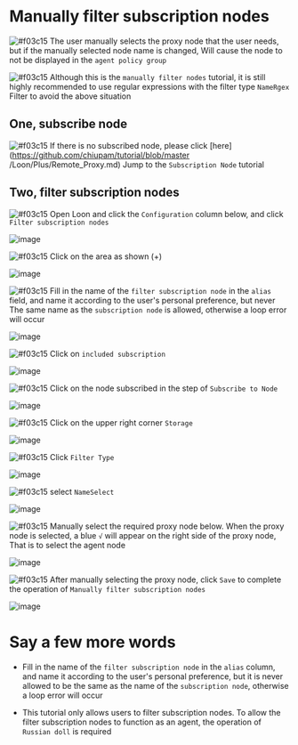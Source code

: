 # Manually filter subscription nodes

![#f03c15](https://placehold.it/15/f03c15/000000?text=+) The user manually selects the proxy node that the user needs, but if the manually selected node name is changed, Will cause the node to not be displayed in the `agent policy group`

![#f03c15](https://placehold.it/15/f03c15/000000?text=+) Although this is the `manually filter nodes` tutorial, it is still highly recommended to use regular expressions with the filter type `NameRgex` Filter to avoid the above situation

## One, subscribe node

![#f03c15](https://placehold.it/15/f03c15/000000?text=+) If there is no subscribed node, please click [here](https://github.com/chiupam/tutorial/blob/master /Loon/Plus/Remote_Proxy.md) Jump to the `Subscription Node` tutorial

## Two, filter subscription nodes

![#f03c15](https://placehold.it/15/f03c15/000000?text=+) Open Loon and click the `Configuration` column below, and click `Filter subscription nodes`

![image](https://raw.githubusercontent.com/chiupam/tutorial-image/master/Loon/Plus/Remote_Filter_1.jpg)

![#f03c15](https://placehold.it/15/f03c15/000000?text=+) Click on the area as shown (+)

![image](https://raw.githubusercontent.com/chiupam/tutorial-image/master/Loon/Plus/Remote_Filter_2.jpg)

![#f03c15](https://placehold.it/15/f03c15/000000?text=+) Fill in the name of the `filter subscription node` in the `alias` field, and name it according to the user's personal preference, but never The same name as the `subscription node` is allowed, otherwise a loop error will occur

![image](https://raw.githubusercontent.com/chiupam/tutorial-image/master/Loon/Plus/Remote_Filter_3.jpg)

![#f03c15](https://placehold.it/15/f03c15/000000?text=+) Click on `included subscription`

![image](https://raw.githubusercontent.com/chiupam/tutorial-image/master/Loon/Plus/Remote_Filter_4.jpg)

![#f03c15](https://placehold.it/15/f03c15/000000?text=+) Click on the node subscribed in the step of `Subscribe to Node`

![image](https://raw.githubusercontent.com/chiupam/tutorial-image/master/Loon/Plus/Remote_Filter_5.jpg)

![#f03c15](https://placehold.it/15/f03c15/000000?text=+) Click on the upper right corner `Storage`

![image](https://raw.githubusercontent.com/chiupam/tutorial-image/master/Loon/Plus/Remote_Filter_6.jpg)

![#f03c15](https://placehold.it/15/f03c15/000000?text=+) Click `Filter Type`

![image](https://raw.githubusercontent.com/chiupam/tutorial-image/master/Loon/Plus/Remote_Filter_7.jpg)

![#f03c15](https://placehold.it/15/f03c15/000000?text=+) select `NameSelect`

![image](https://raw.githubusercontent.com/chiupam/tutorial-image/master/Loon/Plus/Remote_Filter_NodeSelect_1.jpg)

![#f03c15](https://placehold.it/15/f03c15/000000?text=+) Manually select the required proxy node below. When the proxy node is selected, a blue `√` will appear on the right side of the proxy node, That is to select the agent node

![image](https://raw.githubusercontent.com/chiupam/tutorial-image/master/Loon/Plus/Remote_Filter_NodeSelect_2.jpg)

![#f03c15](https://placehold.it/15/f03c15/000000?text=+) After manually selecting the proxy node, click `Save` to complete the operation of `Manually filter subscription nodes`

![image](https://raw.githubusercontent.com/chiupam/tutorial-image/master/Loon/Plus/Remote_Filter_NodeSelect_3.jpg)

# Say a few more words

- Fill in the name of the `filter subscription node` in the `alias` column, and name it according to the user's personal preference, but it is never allowed to be the same as the name of the `subscription node`, otherwise a loop error will occur

- This tutorial only allows users to filter subscription nodes. To allow the filter subscription nodes to function as an agent, the operation of `Russian doll` is required